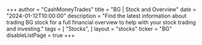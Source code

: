 +++
author = "CashMoneyTrades"
title = "BG | Stock and Overview"
date = "2024-01-12T10:00:00"
description = "Find the latest information about trading BG stock for a full financial overview to help with your stock trading and investing."
tags = [
   "Stocks",
]
layout = "stocks"
ticker = "BG"
disableListPage = true
+++
